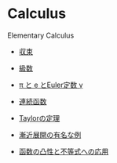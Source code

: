 # Calculus
Elementary Calculus

* <a href="http://nbviewer.jupyter.org/github/genkuroki/Calculus/blob/master/01%20convergence.ipynb">収束</a>

* <a href="http://nbviewer.jupyter.org/github/genkuroki/Calculus/blob/master/02%20series.ipynb">級数</a>

* <a href="http://nbviewer.jupyter.org/github/genkuroki/Calculus/blob/master/03%20pi%2C%20e%2C%20and%20Euler's%20%CE%B3.ipynb">π と e とEuler定数 γ</a>

* <a href="http://nbviewer.jupyter.org/github/genkuroki/Calculus/blob/master/04%20continous%20functions.ipynb">連続函数</a>

* <a href="http://nbviewer.jupyter.org/github/genkuroki/Calculus/blob/master/06%20Taylor%27s%20theorems.ipynb">Taylorの定理</a>

* <a href="http://nbviewer.jupyter.org/github/genkuroki/Calculus/blob/master/07%20example%20of%20asymptotic%20expansion.ipynb">漸近展開の有名な例</a>

* <a href="http://nbviewer.jupyter.org/github/genkuroki/Calculus/blob/master/08%20convexity.ipynb">函数の凸性と不等式への応用</a>
